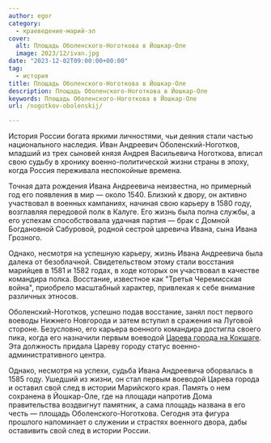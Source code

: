```yaml
---
author: egor
category:
  - краеведение-марий-эл
cover:
  alt: Площадь Оболенского-Ноготкова в Йошкар-Оле
  image: 2023/12/ivan.jpg
date: "2023-12-02T09:00:00+00:00"
tag:
  - история
title: Площадь Оболенского-Ноготкова в Йошкар-Оле
description: Площадь Оболенского-Ноготкова в Йошкар-Оле
keywords: Площадь Оболенского-Ноготкова в Йошкар-Оле
url: /nogotkov-obolenskij/

---
```

История России богата яркими личностями, чьи деяния стали частью национального наследия. Иван Андреевич Оболенский-Ноготков, младший из трех сыновей князя Андрея Васильевича Ноготкова, вписал свою судьбу в хронику военно-политической жизни страны в эпоху, когда Россия переживала неспокойные времена.

Точная дата рождения Ивана Андреевича неизвестна, но примерный год его появления в мир — около 1540\. Близкий к двору, он активно участвовал в военных кампаниях, начиная свою карьеру в 1580 году, возглавляя передовой полк в Калуге. Его жизнь была полна службы, а его успехам способствовала удачная партия — брак с Домной Богдановной Сабуровой, родной сестрой царевича Ивана, сына Ивана Грозного.

Однако, несмотря на успешную карьеру, жизнь Ивана Андреевича была далека от безоблачной. Свидетельством этому стали восстания марийцев в 1581 и 1582 годах, в ходе которых он участвовал в качестве командира полка. Восстание, известное как "Третья Черемисская война", приобрело масштабный характер, привлекая к себе внимание различных этносов.

Оболенский-Ноготков, успешно подав восстание, занял пост первого воеводы Нижнего Новгорода и затем вступил в сражения на Луговой стороне. Безусловно, его карьера военного командира достигла своего пика, когда его назначили первым воеводой [Царева города на Кокшаге](/stolicza_mariel/). Эта должность придала Цареву городу статус военно-административного центра.

Однако, несмотря на успехи, судьба Ивана Андреевича оборвалась в 1585 году. Ушедший из жизни, он стал первым воеводой Царева города и оставил свой след в истории Марийского края. Память о нем сохранена в Йошкар-Оле, где на площади напротив Дома правительства воздвигнут памятник, а сама площадь названа в его честь — площадь Оболенского-Ноготкова. Сегодня эта фигура прошлого напоминает о служении и страстях военного двора, дабы оставивить свой след в истории России.
